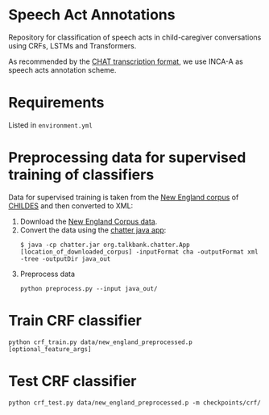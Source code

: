 # Speech Act Annotations
Repository for classification of speech acts in child-caregiver conversations using CRFs, LSTMs and Transformers.

As recommended by the [CHAT transcription format](https://talkbank.org/manuals/CHAT.pdf), we use INCA-A as speech acts
annotation scheme.

# Requirements
Listed in `environment.yml`

# Preprocessing data for supervised training of classifiers

Data for supervised training is taken from the [New England corpus](https://childes.talkbank.org/access/Eng-NA/NewEngland.html) of [CHILDES](https://childes.talkbank.org/access/) and then converted to XML:

1. Download the [New England Corpus data](https://childes.talkbank.org/data/Eng-NA/NewEngland.zip).
2. Convert the data using the [chatter java app](https://talkbank.org/software/chatter.html):
    ```
    $ java -cp chatter.jar org.talkbank.chatter.App [location_of_downloaded_corpus] -inputFormat cha -outputFormat xml -tree -outputDir java_out 
    ```
3. Preprocess data
    ```
    python preprocess.py --input java_out/
   ```
   
# Train CRF classifier

```
python crf_train.py data/new_england_preprocessed.p [optional_feature_args]
```

# Test CRF classifier


```
python crf_test.py data/new_england_preprocessed.p -m checkpoints/crf/
```
